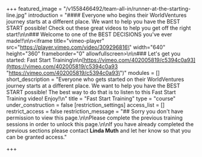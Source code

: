 +++
featured_image = "/v1558466492/team-all-in/runner-at-the-starting-line.jpg"
introduction = "#### Everyone who begins their WorldVentures journey starts at a different place.  We want to help you have the BEST START possible!  Check out these great videos to help you get off the right start!\n\n### Welcome to one of the BEST DECISIONS you've ever made!!\n\n<iframe title=\"vimeo-player\" src=\"https://player.vimeo.com/video/309296816\" width=\"640\" height=\"360\" frameborder=\"0\" allowfullscreen></iframe>\n\n### Let's get you started: Fast Start Training\n\n[https://vimeo.com/402005819/c5394c0a93](https://vimeo.com/402005819/c5394c0a93 \"https://vimeo.com/402005819/c5394c0a93\")"
modules = []
short_description = "Everyone who gets started on their WorldVentures journey starts at a different place.  We want to help you have the BEST START possible!  The best way to do that is to listen to this Fast Start Training video!  Enjoy!\n"
title = "Fast Start Training"
type = "course"
under_construction = false
[restriction_settings]
access_list = []
restrict_access = false
restriction_message = "## Sorry you don't have permission to view this page.\n\nPlease complete the previous training sessions in order to unlock this page.\n\nIf you have already completed the previous sections please contact **Linda Muth** and let her know so that you can be granted access."

+++
